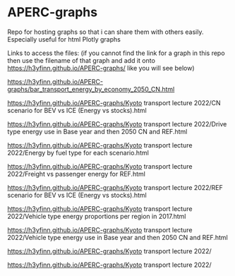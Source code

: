 # APERC-graphs
Repo for hosting graphs so that i can share them with others easily. Especially useful for html Plotly graphs

Links to access the files:
(if you cannot find the link for a graph in this repo then use the filename of that graph and add it onto https://h3yfinn.github.io/APERC-graphs/ like you will see below)

https://h3yfinn.github.io/APERC-graphs/bar_transport_energy_by_economy_2050_CN.html

https://h3yfinn.github.io/APERC-graphs/Kyoto transport lecture 2022/CN scenario for BEV vs ICE (Energy vs stocks).html

https://h3yfinn.github.io/APERC-graphs/Kyoto transport lecture 2022/Drive type energy use in Base year and then 2050 CN and REF.html

https://h3yfinn.github.io/APERC-graphs/Kyoto transport lecture 2022/Energy by fuel type for each scenario.html

https://h3yfinn.github.io/APERC-graphs/Kyoto transport lecture 2022/Freight vs passenger energy for REF.html

https://h3yfinn.github.io/APERC-graphs/Kyoto transport lecture 2022/REF scenario for BEV vs ICE (Energy vs stocks).html

https://h3yfinn.github.io/APERC-graphs/Kyoto transport lecture 2022/Vehicle type energy proportions per region in 2017.html

https://h3yfinn.github.io/APERC-graphs/Kyoto transport lecture 2022/Vehicle type energy use in Base year and then 2050 CN and REF.html

https://h3yfinn.github.io/APERC-graphs/Kyoto transport lecture 2022/

https://h3yfinn.github.io/APERC-graphs/Kyoto transport lecture 2022/
